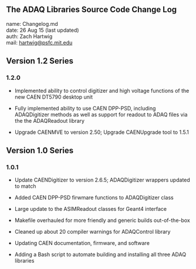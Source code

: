 ## The ADAQ Libraries Source Code Change Log

name: Changelog.md  
date: 26 Aug 15 (last updated)  
auth: Zach Hartwig  
mail: hartwig@psfc.mit.edu


## Version 1.2 Series

### 1.2.0

 - Implemented ability to control digitizer and high voltage functions
   of the new CAEN DT5790 desktop unit

 - Fully implemented ability to use CAEN DPP-PSD, including
   ADAQDigitizer methods as well as support for readout to ADAQ files
   via the the ADAQReadout library

 - Upgrade CAENMVE to version 2.50; Upgrade CAENUpgrade tool to 1.5.1


## Version 1.0 Series

### 1.0.1

 - Update CAENDigitizer to version 2.6.5; ADAQDigitizer wrappers updated to match

 - Added CAEN DPP-PSD firwmare functions to ADAQDigitizer class

 - Large update to the ASIMReadout classes for Geant4 interface

 - Makefile overhauled for more friendly and generic builds out-of-the-box

 - Cleaned up about 20 compiler warnings for ADAQControl library

 - Updating CAEN documentation, firmware, and software

 - Adding a Bash script to automate building and installing all three
   ADAQ libraries



